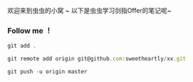﻿欢迎来到虫虫的小窝 ~   以下是虫虫学习剑指Offer的笔记呢~

### Follow me ！
```js
git add .

git remote add origin git@github.com:sweetheartly/xx.git

git push -u origin master
```
